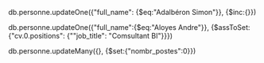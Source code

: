 db.personne.updateOne({"full_name": {$eq:"Adalbéron Simon"}}, {$inc:{}})

db.personne.updateOne({"full_name":{$eq:"Aloyes Andre"}}, {$assToSet:{"cv.0.positions": {""job_title": "Comsultant BI"}}})

db.personne.updateMany({}, {$set:{"nombr_postes":0}})
